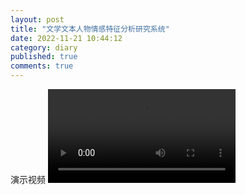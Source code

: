 ```yaml
---
layout: post
title: "文学文本人物情感特征分析研究系统"
date: 2022-11-21 10:44:12
category: diary
published: true
comments: true
---
```

<!-- more -->
演示视频
 <video class="video" src="../../videos/graph.mp4" controls></video>


